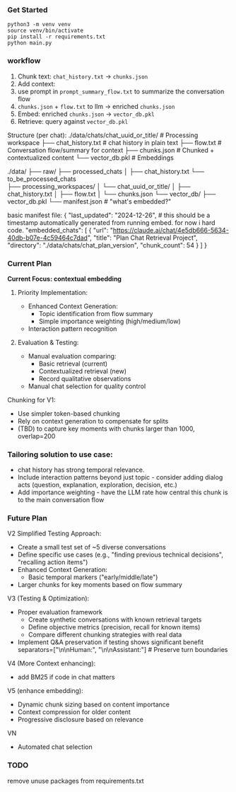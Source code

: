 ### Get Started
```
python3 -m venv venv
source venv/bin/activate
pip install -r requirements.txt
python main.py
```

### workflow
1. Chunk text: `chat_history.txt` → `chunks.json`
2. Add context: 
  1. use prompt in `prompt_summary_flow.txt` to summarize the conversation flow
  2. `chunks.json` + `flow.txt` to llm → enriched `chunks.json`
3. Embed: enriched `chunks.json` → `vector_db.pkl`
4. Retrieve: query against `vector_db.pkl`

Structure (per chat):
./data/chats/chat_uuid_or_title/  # Processing workspace
  ├── chat_history.txt   # chat history in plain text
  ├── flow.txt           # Conversation flow/summary for context
  ├── chunks.json        # Chunked + contextualized content
└── vector_db.pkl      # Embeddings

./data/
  ├── raw/
        ├── processed_chats
  │         ├── chat_history.txt
        └── to_be_processed_chats  
  ├── processing_workspaces/
  │   └── chat_uuid_or_title/
  │       ├── chat_history.txt
  │       ├── flow.txt
  │       └── chunks.json
  └── vector_db/
      ├── vector_db.pkl
      └── manifest.json           # "what's embedded?"

basic manifest file:
{
  "last_updated": "2024-12-26", # this should be a timestamp automatically generated from running embed. for now i hard code.
  "embedded_chats": [
    {
      "url": "https://claude.ai/chat/4e5db666-5634-40db-b07e-4c59464c7dad",
      "title": "Plan Chat Retrieval Project",
      "directory": "./data/chats/chat_plan_version",
      "chunk_count": 54
    }
  ]
}

### Current Plan
**Current Focus: contextual embedding**
1. Priority Implementation:
   - Enhanced Context Generation:
     - Topic identification from flow summary
     - Simple importance weighting (high/medium/low)
   - Interaction pattern recognition

2. Evaluation & Testing:
   - Manual evaluation comparing:
     - Basic retrieval (current)
     - Contextualized retrieval (new)
     - Record qualitative observations
   - Manual chat selection for quality control

Chunking for V1:
- Use simpler token-based chunking
- Rely on context generation to compensate for splits
- (TBD) to capture key moments with chunks larger than 1000, overlap=200

### Tailoring solution to use case:
- chat history has strong temporal relevance.
- Include interaction patterns beyond just topic - consider adding dialog acts (question, explanation, exploration, decision, etc.)
- Add importance weighting - have the LLM rate how central this chunk is to the main conversation flow

### Future Plan
V2 Simplified Testing Approach:
   - Create a small test set of ~5 diverse conversations
   - Define specific use cases (e.g., "finding previous technical decisions", "recalling action items")
   - Enhanced Context Generation:
     - Basic temporal markers ("early/middle/late")
   - Larger chunks for key moments based on flow summary

V3 (Testing & Optimization):
- Proper evaluation framework
  - Create synthetic conversations with known retrieval targets
  - Define objective metrics (precision, recall for known items)
  - Compare different chunking strategies with real data
- Implement Q&A preservation if testing shows significant benefit
  separators=["\n\nHuman:", "\n\nAssistant:"] # Preserve turn boundaries

V4 (More Context enhancing):
- add BM25 if code in chat matters

V5 (enhance embedding):
- Dynamic chunk sizing based on content importance
- Context compression for older content
- Progressive disclosure based on relevance

VN
- Automated chat selection

### TODO
remove unuse packages from requirements.txt